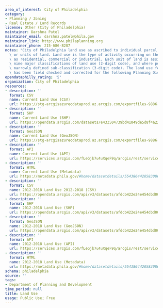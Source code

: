 ```yaml
---
area_of_interest: City of Philadelphia
category:
- Planning / Zoning
- Real Estate / Land Records
license: Other (City of Philadelphia)
maintainer: Darshna Patel
maintainer_email: darshna.patel@phila.gov
maintainer_link: http://www.philaplanning.org
maintainer_phone: 215-686-8287
notes: "City of Philadelphia land use as ascribed to individual parcel boundaries\
  \ or units of land. Land use is the type of activity occurring on the land such\
  \ as residential, commercial or industrial. Each unit of land is assigned one of\
  \ nine major classifications of land use (2-digit code), and where possible a more\
  \ narrowly defined sub-classification (3-digit code). The land use feature class\
  \ has been field checked and corrected for the following Planning Districts. "
opendataphilly_rating: '5'
organization: City of Philadelphia
resources:
- description: ''
  format: CSV
  name: Current Land Use (CSV)
  url: https://stg-arcgisazurecdataprod.az.arcgis.com/exportfiles-9886-760142/Land_Use_3685579726174875627.csv?sv=2018-03-28&sr=b&sig=FvSXopL7%2FLprTbrPZZZykHHVlMJG%2BQauapoFt5%2FT9lg%3D&se=2024-07-30T20%3A59%3A45Z&sp=r
- description: ''
  format: SHP
  name: Current Land Use (SHP)
  url: https://opendata.arcgis.com/datasets/e433504739bd41049de5d8f4a22d34ba_0.zip
- description: ''
  format: GeoJSON
  name: Current Land Use (GeoJSON)
  url: https://stg-arcgisazurecdataprod.az.arcgis.com/exportfiles-9886-760142/Land_Use_120181737128054147.geojson?sv=2018-03-28&sr=b&sig=mEnE8mrgwy9CG8R6cwL9x6lVc7i30ZZMZU3hspC7OOI%3D&se=2024-07-30T20%3A52%3A23Z&sp=r
- description: ''
  format: API
  name: Current Land Use (API)
  url: https://services.arcgis.com/fLeGjb7u4uXqeF9q/arcgis/rest/services/Land_Use/FeatureServer/0/query?outFields=*&where=1%3D1
- description: ''
  format: HTML
  name: Current Land Use (Metadata)
  url: https://metadata.phila.gov/#home/datasetdetails/5543864420583086178c4e74/representationdetails/55438a7f9b989a05172d0cf3/
- description: ''
  format: CSV
  name: 2012-2018 Land Use 2012-2018 (CSV)
  url: https://opendata.arcgis.com/api/v3/datasets/afdcb422e24e454dbd006e5fd4675452_0/downloads/data?format=csv&spatialRefId=4326&where=1%3D1
- description: ''
  format: SHP
  name: 2012-2018 Land Use (SHP)
  url: https://opendata.arcgis.com/api/v3/datasets/afdcb422e24e454dbd006e5fd4675452_0/downloads/data?format=shp&spatialRefId=4326&where=1%3D1
- description: ''
  format: GeoJSON
  name: 2012-2018 Land Use (GeoJSON)
  url: https://opendata.arcgis.com/api/v3/datasets/afdcb422e24e454dbd006e5fd4675452_0/downloads/data?format=geojson&spatialRefId=4326&where=1%3D1
- description: ''
  format: API
  name: 2012-2018 Land Use (API)
  url: https://services.arcgis.com/fLeGjb7u4uXqeF9q/arcgis/rest/services/Land_Use_2012_2018/FeatureServer/0/query?outFields=*&where=1%3D1
- description: ''
  format: HTML
  name: 2012-2018 Land Use (Metadata)
  url: https://metadata.phila.gov/#home/datasetdetails/5543864420583086178c4e74/representationdetails/6679cce2eae40a02d29eb194/
schema: philadelphia
source: ''
tags:
- Department of Planning and Development
time_period: null
title: Land Use
usage: Public Use; Free
---
```

